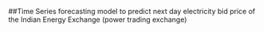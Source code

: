 ##Time Series forecasting model to predict next day electricity bid price of the Indian Energy Exchange (power trading exchange)

